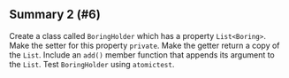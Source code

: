 ## Summary 2 (#6)

Create a class called `BoringHolder` which has a property `List<Boring>`. Make
the setter for this property `private`. Make the getter return a copy of the
`List`. Include an `add()` member function that appends its argument to the
`List`. Test `BoringHolder` using `atomictest`.